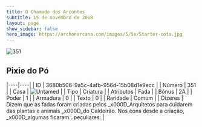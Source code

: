 ```yaml
---
title: O Chamado dos Arcontes
subtitle: 15 de novembro de 2018
layout: page
show_sidebar: false
hero_image: https://archonarcana.com/images/5/5e/Starter-cota.jpg
---
```


![351](https://cdn.keyforgegame.com/media/card_front/pt/341_351_PFJXP2G7VWVP_pt.png)

## Pixie do Pó

|----|----|
| ID | 3680b506-9a5c-4afb-956d-15b08d1e9ecc |
| Número | 351 |
| Casa | ![Untamed](https://archonarcana.com/images/thumb/b/bd/Untamed.png/22px-Untamed.png "Indomados") |
| Tipo | Criatura |
| Atributos | Fada |
| Bônus | 2A |
| Poder | 1 |
| Armadura | 0 |
| Texto | 0 |
| Raridade | Comum |
| Dizeres |  Dizem que as fadas foram criadas pelos _x000D_Arquitetos para cuidarem das plantas e animais _x000D_do Caldeirão. Nos éons desde a criação, _x000D_algumas ficaram…peculiares. |